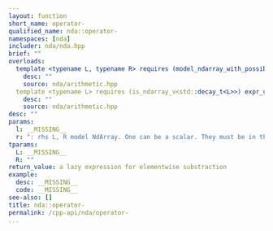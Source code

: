 ```yaml
---
layout: function
short_name: operator-
qualified_name: nda::operator-
namespaces: [nda]
includer: nda/nda.hpp
brief: ""
overloads:
  template <typename L, typename R> requires (model_ndarray_with_possibly_one_scalar<L, R>) auto operator-(L && l, R && r):
    desc: ""
    source: nda/arithmetic.hpp
  template <typename L> requires (is_ndarray_v<std::decay_t<L>>) expr_unary<'-', L> operator-(L && l):
    desc: ""
    source: nda/arithmetic.hpp
desc: ""
params:
  l: __MISSING__
  r: ": rhs L, R model NdArray. One can be a scalar. They must be in the same algebra."
tparams:
  L: __MISSING__
  R: ""
return_value: a lazy expression for elementwise substraction
example:
  desc: __MISSING__
  code: __MISSING__
see-also: []
title: nda::operator-
permalink: /cpp-api/nda/operator-
...
```


